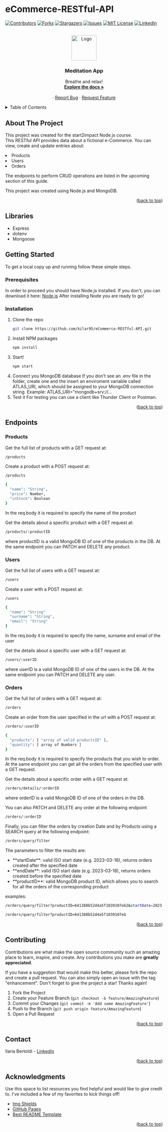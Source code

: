 # eCommerce-RESTful-API

<a name="readme-top"></a>

[![Contributors][contributors-shield]][contributors-url]
[![Forks][forks-shield]][forks-url]
[![Stargazers][stars-shield]][stars-url]
[![Issues][issues-shield]][issues-url]
[![MIT License][license-shield]][license-url]
[![LinkedIn][linkedin-shield]][linkedin-url]

<!-- PROJECT LOGO -->
<br />
<div align="center">
  <a href="https://github.com/kilar95/eCommerce-RESTful-API.git">
    <img src="https://user-images.githubusercontent.com/104167965/214048722-6852a762-0ab5-47d9-9497-980075d4f4c9.svg" alt="Logo" width="80" height="80">
  </a>

  <h3 align="center">Meditation App</h3>

  <p align="center">
    Breathe and relax!
    <br />
    <a href="https://github.com/kilar95/eCommerce-RESTful-API"><strong>Explore the docs »</strong></a>
    <br />
    <br />
    ·
    <a href="https://github.com/kilar95/eCommerce-RESTful-API/issues">Report Bug</a>
    ·
    <a href="https://github.com/kilar95/eCommerce-RESTful-API/issues">Request Feature</a>
  </p>
</div>

<!-- TABLE OF CONTENTS -->
<details>
  <summary>Table of Contents</summary>
  <ol>
    <li>
      <a href="#about-the-project">About The Project</a>
      <a href="#libraries">Libraries</a>
    </li>
    <li>
      <a href="#getting-started">Getting Started</a>
      <ul>
        <li><a href="#prerequisites">Prerequisites</a></li>
        <li><a href="#installation">Installation</a></li>
      </ul>
    </li>
    <li><a href="#endpoints">Endpoints</a></li>
    <li><a href="#contributing">Contributing</a></li>
    <li><a href="#contact">Contact</a></li>
    <li><a href="#acknowledgments">Acknowledgments</a></li>
  </ol>
</details>

<!-- ABOUT THE PROJECT -->

## About The Project

This project was created for the start2impact Node.js course. <br>
This RESTful API provides data about a fictional e-Commerce. You can view, create and update entries about:

<li>Products</li>
<li>Users</li>
<li>Orders</li>

The endpoints to perform CRUD operations are listed in the upcoming section of this guide.

This project was created using Node.js and MongoDB.

<p align="right">(<a href="#readme-top">back to top</a>)</p>

## Libraries

- Express
- dotenv
- Mongoose

<!-- GETTING STARTED -->

## Getting Started

To get a local copy up and running follow these simple steps.

### Prerequisites

In order to proceed you should have Node.js installed.
If you don't, you can download it here: <a href="https://nodejs.org/it/download/">Node.js</a>
After installing Node you are ready to go!

### Installation

1. Clone the repo
   ```sh
   git clone https://github.com/kilar95/eCommerce-RESTful-API.git
   ```
2. Install NPM packages
   ```sh
   npm install
   ```
3. Start!
   ```sh
   npm start
   ```
4. Connect you MongoDB database
   If you don't see an .env file in the folder, create one and the insert an enviroment variable called ATLAS_URI, which should be assigned to your MongoDB connection string.
   Example: ATLAS_URI="mongodb+srv://...
5. Test it
   For testing you can use a client like Thunder Client or Postman.

<p align="right">(<a href="#readme-top">back to top</a>)</p>

## Endpoints

### Products

Get the full list of products with a <str>GET</str> request at:

```sh
/products
```

Create a product with a <str>POST</str> request at:

```sh
/products
```

```sh
{
  "name": "String",
  "price": Number,
  "inStock": Boolean
}
```

In the req.body it is required to specify the name of the product

Get the details about a specific product with a <str>GET</str> request at:

```sh
/products/:productID
```

where productID is a valid MongoDB ID of one of the products in the DB.
At the same endpoint you can <str>PATCH</str> and <str>DELETE</str> any product.

### Users

Get the full list of users with a <str>GET</str> request at:

```sh
/users
```

Create a user with a <str>POST</str> request at:

```sh
/users
```

```sh
{
  "name": "String"
  "surname": "String",
  "email": "String"
}
```

In the req.body it is required to specify the name, surname and email of the user

Get the details about a specific user with a <str>GET</str> request at:

```sh
/users/:userID
```

where userID is a valid MongoDB ID of one of the users in the DB.
At the same endpoint you can <str>PATCH</str> and <str>DELETE</str> any user.

### Orders

Get the full list of orders with a <str>GET</str> request at:

```sh
/orders
```

Create an order from the user specified in the url with a <str>POST</str> request at:

```sh
/orders/:userID
```

```sh
{
  "products": [ "array of valid productsID" ],
  "quantity": [ array of Numbers ]
}
```

In the req.body it is required to specify the products that you wish to order.
At the same endpoint you can get all the orders from the specified user with a <str>GET</str> request.

Get the details about a specific order with a <str>GET</str> request at:

```sh
/orders/details/:orderID
```

where orderID is a valid MongoDB ID of one of the orders in the DB.

You can also <str>PATCH</str> and <str>DELETE</str> any order at the following endpoint

```sh
/orders/:orderID
```

Finally, you can filter the orders by creation Date and by Products using a SEARCH query at the following endpoint:

```sh
/orders/query/filter
```

The parameters to filter the results are:

<ul>
    <li> **startDate**: valid ISO start date (e.g. 2023-03-16), returns orders created after the specified date </li>
    <li> **endDate**: valid ISO start date (e.g. 2023-03-18), returns orders created before the specified date  </li>
    <li> **productID**: valid MongoDB product ID, which allows you to search for all the orders of the corresponding product </li>
</ul>

examples:

```sh
/orders/query/filter?productID=641388b52d4a5f1039107eb2&startDate=2023-03-17&endDate=2023-03-17
```

```sh
/orders/query/filter?productID=641388b52d4a5f1039107eb
```

<p align="right">(<a href="#readme-top">back to top</a>)</p>

<!-- CONTRIBUTING -->

## Contributing

Contributions are what make the open source community such an amazing place to learn, inspire, and create. Any contributions you make are **greatly appreciated**.

If you have a suggestion that would make this better, please fork the repo and create a pull request. You can also simply open an issue with the tag "enhancement".
Don't forget to give the project a star! Thanks again!

1. Fork the Project
2. Create your Feature Branch (`git checkout -b feature/AmazingFeature`)
3. Commit your Changes (`git commit -m 'Add some AmazingFeature'`)
4. Push to the Branch (`git push origin feature/AmazingFeature`)
5. Open a Pull Request

<p align="right">(<a href="#readme-top">back to top</a>)</p>

<!-- CONTACT -->

## Contact

Ilaria Bertoldi - [Linkedin](https://www.linkedin.com/in/ilaria-bertoldi-837a20176/)

<p align="right">(<a href="#readme-top">back to top</a>)</p>

<!-- ACKNOWLEDGMENTS -->

## Acknowledgments

Use this space to list resources you find helpful and would like to give credit to. I've included a few of my favorites to kick things off!

- [Img Shields](https://shields.io)
- [GitHub Pages](https://pages.github.com)
- [Best README Template](https://github.com/othneildrew/Best-README-Template#readme)

<p align="right">(<a href="#readme-top">back to top</a>)</p>

<!-- MARKDOWN LINKS & IMAGES -->
<!-- https://www.markdownguide.org/basic-syntax/#reference-style-links -->

[contributors-shield]: https://img.shields.io/github/contributors/kilar95/MeditationApp.svg?style=for-the-badge
[contributors-url]: https://github.com/kilar95/eCommerce-RESTful-API/graphs/contributors
[forks-shield]: https://img.shields.io/github/forks/kilar95/MeditationApp.svg?style=for-the-badge
[forks-url]: https://github.com/kilar95/eCommerce-RESTful-API/network/members
[stars-shield]: https://img.shields.io/github/stars/kilar95/MeditationApp.svg?style=for-the-badge
[stars-url]: https://github.com/kilar95/eCommerce-RESTful-API/stargazers
[issues-shield]: https://img.shields.io/github/issues/kilar95/MeditationApp.svg?style=for-the-badge
[issues-url]: https://github.com/kilar95/eCommerce-RESTful-API/issues
[license-shield]: https://img.shields.io/github/license/kilar95/MeditationApp.svg?style=for-the-badge
[license-url]: https://github.com/kilar95/eCommerce-RESTful-API/blob/master/LICENSE.txt
[linkedin-shield]: https://img.shields.io/badge/-LinkedIn-black.svg?style=for-the-badge&logo=linkedin&colorB=555
[linkedin-url]: https://www.linkedin.com/in/ilaria-bertoldi-837a20176/
[product-screenshot]: ./src/assets/og-image.PNG
[next.js]: https://img.shields.io/badge/next.js-000000?style=for-the-badge&logo=nextdotjs&logoColor=white
[next-url]: https://nextjs.org/
[react.js]: https://img.shields.io/badge/React-20232A?style=for-the-badge&logo=react&logoColor=61DAFB
[react-url]: https://reactjs.org/
[vue.js]: https://img.shields.io/badge/Vue.js-35495E?style=for-the-badge&logo=vuedotjs&logoColor=4FC08D
[vue-url]: https://vuejs.org/
[angular.io]: https://img.shields.io/badge/Angular-DD0031?style=for-the-badge&logo=angular&logoColor=white
[angular-url]: https://angular.io/
[svelte.dev]: https://img.shields.io/badge/Svelte-4A4A55?style=for-the-badge&logo=svelte&logoColor=FF3E00
[svelte-url]: https://svelte.dev/
[laravel.com]: https://img.shields.io/badge/Laravel-FF2D20?style=for-the-badge&logo=laravel&logoColor=white
[laravel-url]: https://laravel.com
[bootstrap.com]: https://img.shields.io/badge/Bootstrap-563D7C?style=for-the-badge&logo=bootstrap&logoColor=white
[bootstrap-url]: https://getbootstrap.com
[jquery.com]: https://img.shields.io/badge/jQuery-0769AD?style=for-the-badge&logo=jquery&logoColor=white
[jquery-url]: https://jquery.com
